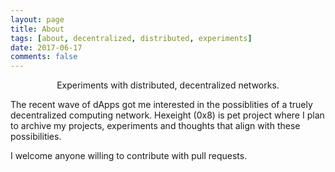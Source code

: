 ```yaml
---
layout: page
title: About
tags: [about, decentralized, distributed, experiments]
date: 2017-06-17
comments: false
---
```

    
<center>Experiments with distributed, decentralized networks.</center>

The recent wave of dApps got me interested in the possiblities of a truely decentralized computing network. Hexeight (0x8) is pet project where I plan to archive my projects, experiments and thoughts that align with these possibilities.

I welcome anyone willing to contribute with pull requests.